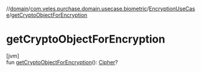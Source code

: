 //[domain](../../../index.md)/[com.veles.purchase.domain.usecase.biometric](../index.md)/[EncryptionUseCase](index.md)/[getCryptoObjectForEncryption](get-crypto-object-for-encryption.md)

# getCryptoObjectForEncryption

[jvm]\
fun [getCryptoObjectForEncryption](get-crypto-object-for-encryption.md)(): [Cipher](https://docs.oracle.com/javase/8/docs/api/javax/crypto/Cipher.html)?
